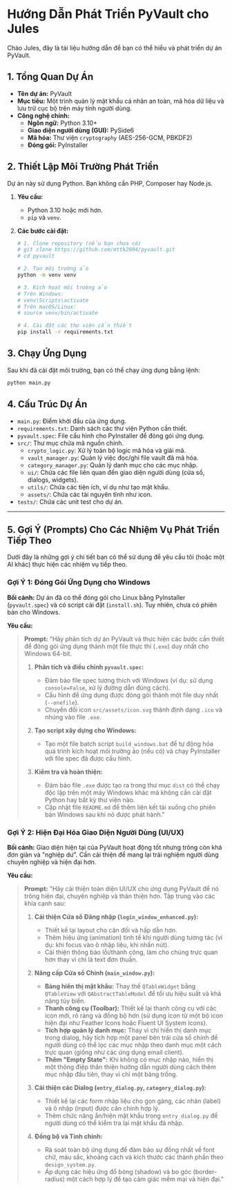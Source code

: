 # Hướng Dẫn Phát Triển PyVault cho Jules

Chào Jules, đây là tài liệu hướng dẫn để bạn có thể hiểu và phát triển dự án PyVault.

## 1. Tổng Quan Dự Án

- **Tên dự án:** PyVault
- **Mục tiêu:** Một trình quản lý mật khẩu cá nhân an toàn, mã hóa dữ liệu và lưu trữ cục bộ trên máy tính người dùng.
- **Công nghệ chính:**
  - **Ngôn ngữ:** Python 3.10+
  - **Giao diện người dùng (GUI):** PySide6
  - **Mã hóa:** Thư viện `cryptography` (AES-256-GCM, PBKDF2)
  - **Đóng gói:** PyInstaller

## 2. Thiết Lập Môi Trường Phát Triển

Dự án này sử dụng Python. Bạn không cần PHP, Composer hay Node.js.

1.  **Yêu cầu:**
    - Python 3.10 hoặc mới hơn.
    - `pip` và `venv`.

2.  **Các bước cài đặt:**
    ```bash
    # 1. Clone repository (nếu bạn chưa có)
    # git clone https://github.com/mttk2004/pyvault.git
    # cd pyvault

    # 2. Tạo môi trường ảo
    python -m venv venv

    # 3. Kích hoạt môi trường ảo
    # Trên Windows:
    # venv\Scripts\activate
    # Trên macOS/Linux:
    # source venv/bin/activate

    # 4. Cài đặt các thư viện cần thiết
    pip install -r requirements.txt
    ```

## 3. Chạy Ứng Dụng

Sau khi đã cài đặt môi trường, bạn có thể chạy ứng dụng bằng lệnh:

```bash
python main.py
```

## 4. Cấu Trúc Dự Án

- `main.py`: Điểm khởi đầu của ứng dụng.
- `requirements.txt`: Danh sách các thư viện Python cần thiết.
- `pyvault.spec`: File cấu hình cho PyInstaller để đóng gói ứng dụng.
- `src/`: Thư mục chứa mã nguồn chính.
  - `crypto_logic.py`: Xử lý toàn bộ logic mã hóa và giải mã.
  - `vault_manager.py`: Quản lý việc đọc/ghi file vault đã mã hóa.
  - `category_manager.py`: Quản lý danh mục cho các mục nhập.
  - `ui/`: Chứa các file liên quan đến giao diện người dùng (cửa sổ, dialogs, widgets).
  - `utils/`: Chứa các tiện ích, ví dụ như tạo mật khẩu.
  - `assets/`: Chứa các tài nguyên tĩnh như icon.
- `tests/`: Chứa các unit test cho dự án.

---

## 5. Gợi Ý (Prompts) Cho Các Nhiệm Vụ Phát Triển Tiếp Theo

Dưới đây là những gợi ý chi tiết bạn có thể sử dụng để yêu cầu tôi (hoặc một AI khác) thực hiện các nhiệm vụ tiếp theo.

### Gợi Ý 1: Đóng Gói Ứng Dụng cho Windows

**Bối cảnh:** Dự án đã có thể đóng gói cho Linux bằng PyInstaller (`pyvault.spec`) và có script cài đặt (`install.sh`). Tuy nhiên, chưa có phiên bản cho Windows.

**Yêu cầu:**

> **Prompt:** "Hãy phân tích dự án PyVault và thực hiện các bước cần thiết để đóng gói ứng dụng thành một file thực thi (`.exe`) duy nhất cho Windows 64-bit.
>
> 1.  **Phân tích và điều chỉnh `pyvault.spec`:**
>     - Đảm bảo file spec tương thích với Windows (ví dụ: sử dụng `console=False`, xử lý đường dẫn đúng cách).
>     - Cấu hình để ứng dụng được đóng gói thành một file duy nhất (`--onefile`).
>     - Chuyển đổi icon `src/assets/icon.svg` thành định dạng `.ico` và nhúng vào file `.exe`.
>
> 2.  **Tạo script xây dựng cho Windows:**
>     - Tạo một file batch script `build_windows.bat` để tự động hóa quá trình kích hoạt môi trường ảo (nếu có) và chạy PyInstaller với file spec đã được cấu hình.
>
> 3.  **Kiểm tra và hoàn thiện:**
>     - Đảm bảo file `.exe` được tạo ra trong thư mục `dist` có thể chạy độc lập trên một máy Windows khác mà không cần cài đặt Python hay bất kỳ thư viện nào.
>     - Cập nhật file `README.md` để thêm liên kết tải xuống cho phiên bản Windows sau khi nó được phát hành."

### Gợi Ý 2: Hiện Đại Hóa Giao Diện Người Dùng (UI/UX)

**Bối cảnh:** Giao diện hiện tại của PyVault hoạt động tốt nhưng trông còn khá đơn giản và "nghiệp dư". Cần cải thiện để mang lại trải nghiệm người dùng chuyên nghiệp và hiện đại hơn.

**Yêu cầu:**

> **Prompt:** "Hãy cải thiện toàn diện UI/UX cho ứng dụng PyVault để nó trông hiện đại, chuyên nghiệp và thân thiện hơn. Tập trung vào các khía cạnh sau:
>
> 1.  **Cải thiện Cửa sổ Đăng nhập (`login_window_enhanced.py`):**
>     - Thiết kế lại layout cho cân đối và hấp dẫn hơn.
>     - Thêm hiệu ứng (animation) tinh tế khi người dùng tương tác (ví dụ: khi focus vào ô nhập liệu, khi nhấn nút).
>     - Cải thiện thông báo lỗi/thành công, làm cho chúng trực quan hơn thay vì chỉ là text đơn thuần.
>
> 2.  **Nâng cấp Cửa sổ Chính (`main_window.py`):**
>     - **Bảng hiển thị mật khẩu:** Thay thế `QTableWidget` bằng `QTableView` với `QAbstractTableModel` để tối ưu hiệu suất và khả năng tùy biến.
>     - **Thanh công cụ (Toolbar):** Thiết kế lại thanh công cụ với các icon mới, rõ ràng và đồng bộ hơn (sử dụng icon từ một bộ icon hiện đại như Feather Icons hoặc Fluent UI System Icons).
>     - **Tích hợp quản lý danh mục:** Thay vì chỉ hiển thị danh mục trong dialog, hãy tích hợp một panel bên trái cửa sổ chính để người dùng có thể lọc các mục nhập theo danh mục một cách trực quan (giống như các ứng dụng email client).
>     - **Thêm "Empty State":** Khi không có mục nhập nào, hiển thị một thông điệp thân thiện hướng dẫn người dùng cách thêm mục nhập đầu tiên, thay vì chỉ một bảng trống.
>
> 3.  **Cải thiện các Dialog (`entry_dialog.py`, `category_dialog.py`):**
>     - Thiết kế lại các form nhập liệu cho gọn gàng, các nhãn (label) và ô nhập (input) được căn chỉnh hợp lý.
>     - Thêm chức năng ẩn/hiện mật khẩu trong `entry_dialog.py` để người dùng có thể kiểm tra lại mật khẩu đã nhập.
>
> 4.  **Đồng bộ và Tinh chỉnh:**
>     - Rà soát toàn bộ ứng dụng để đảm bảo sự đồng nhất về font chữ, màu sắc, khoảng cách và kích thước các thành phần theo `design_system.py`.
>     - Áp dụng các hiệu ứng đổ bóng (shadow) và bo góc (border-radius) một cách hợp lý để tạo cảm giác mềm mại và hiện đại."
